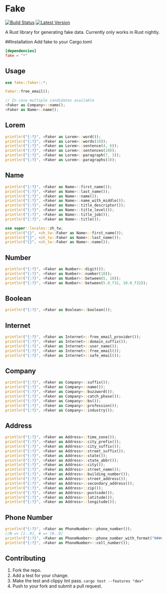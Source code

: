 # Fake
[![Build Status](https://travis-ci.org/cksac/fake-rs.svg?branch=master)](https://travis-ci.org/cksac/fake-rs)
[![Latest Version](https://img.shields.io/crates/v/fake.svg)](https://crates.io/crates/fake)

A Rust library for generating fake data. Currently only works in Rust nightly.

##Installation
Add fake to your Cargo.toml
```toml
[dependencies]
fake = "*"
```
## Usage
```rust
use fake::faker::*;

Faker::free_email();

// In case multiple candidates available
<Faker as Company>::name();
<Faker as Name>::name();
```
## Lorem
```rust
println!("{:?}", <Faker as Lorem>::word());
println!("{:?}", <Faker as Lorem>::words(10));
println!("{:?}", <Faker as Lorem>::sentence(4, 6));
println!("{:?}", <Faker as Lorem>::sentences(10));
println!("{:?}", <Faker as Lorem>::paragraph(7, 3));
println!("{:?}", <Faker as Lorem>::paragraphs(3));
```
## Name
```rust
println!("{:?}", <Faker as Name>::first_name());
println!("{:?}", <Faker as Name>::last_name());
println!("{:?}", <Faker as Name>::name());
println!("{:?}", <Faker as Name>::name_with_middle());
println!("{:?}", <Faker as Name>::title_descriptor());
println!("{:?}", <Faker as Name>::title_level());
println!("{:?}", <Faker as Name>::title_job());
println!("{:?}", <Faker as Name>::title());

use super::locales::zh_tw;
println!("{}", <zh_tw::Faker as Name>::first_name());
println!("{}", <zh_tw::Faker as Name>::last_name());
println!("{}", <zh_tw::Faker as Name>::name());
```
## Number
```rust
println!("{:?}", <Faker as Number>::digit());
println!("{:?}", <Faker as Number>::number(10));
println!("{:?}", <Faker as Number>::between(5, 10));
println!("{:?}", <Faker as Number>::between(5.0_f32, 10.0_f32));
```
## Boolean
```rust
println!("{:?}", <Faker as Boolean>::boolean());
```
## Internet
```rust
println!("{:?}", <Faker as Internet>::free_email_provider());
println!("{:?}", <Faker as Internet>::domain_suffix());
println!("{:?}", <Faker as Internet>::user_name());
println!("{:?}", <Faker as Internet>::free_email());
println!("{:?}", <Faker as Internet>::safe_email());
```
## Company
```rust
println!("{:?}", <Faker as Company>::suffix());
println!("{:?}", <Faker as Company>::name());
println!("{:?}", <Faker as Company>::buzzword());
println!("{:?}", <Faker as Company>::catch_phase());
println!("{:?}", <Faker as Company>::bs());
println!("{:?}", <Faker as Company>::profession());
println!("{:?}", <Faker as Company>::industry());
```
## Address
```rust
println!("{:?}", <Faker as Address>::time_zone());
println!("{:?}", <Faker as Address>::city_prefix());
println!("{:?}", <Faker as Address>::city_suffix());
println!("{:?}", <Faker as Address>::street_suffix());
println!("{:?}", <Faker as Address>::state());
println!("{:?}", <Faker as Address>::state_abbr());
println!("{:?}", <Faker as Address>::city());
println!("{:?}", <Faker as Address>::street_name());
println!("{:?}", <Faker as Address>::building_number());
println!("{:?}", <Faker as Address>::street_address());
println!("{:?}", <Faker as Address>::secondary_address());
println!("{:?}", <Faker as Address>::zip());
println!("{:?}", <Faker as Address>::postcode());
println!("{:?}", <Faker as Address>::latitude());
println!("{:?}", <Faker as Address>::longitude());
```
## Phone Number
```rust
println!("{:?}", <Faker as PhoneNumber>::phone_number());
//N => [1..9], # => [0..9]
println!("{:?}", <Faker as PhoneNumber>::phone_number_with_format("N#######"));
println!("{:?}", <Faker as PhoneNumber>::cell_number());
```
## Contributing
1. Fork the repo.
3. Add a test for your change.
4. Make the test and clippy lint pass. `cargo test --features "dev"`
5. Push to your fork and submit a pull request.
